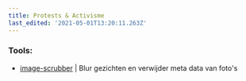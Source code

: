 ```yaml
---
title: Protests & Activisme
last_edited: '2021-05-01T13:20:11.263Z'
---
```

### Tools:

* [image-scrubber](https://everestpipkin.github.io/image-scrubber/) | Blur gezichten en verwijder meta data van foto's